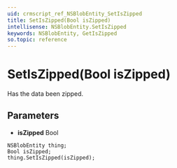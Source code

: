 ```yaml
---
uid: crmscript_ref_NSBlobEntity_SetIsZipped
title: SetIsZipped(Bool isZipped)
intellisense: NSBlobEntity.SetIsZipped
keywords: NSBlobEntity, GetIsZipped
so.topic: reference
---
```


# SetIsZipped(Bool isZipped)

Has the data been zipped.

## Parameters

* **isZipped** Bool

```crmscript
NSBlobEntity thing;
Bool isZipped;
thing.SetIsZipped(isZipped);
```

